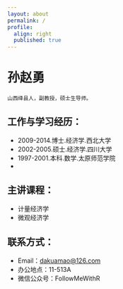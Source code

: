 ```yaml
---
layout: about
permalink: /
profile:
  align: right
  published: true
---
```


# 孙赵勇
    
    山西绛县人，副教授，硕士生导师。

## 工作与学习经历：
- 2009-2014.博士.经济学.西北大学
- 2002-2005.硕士.经济学.四川大学
- 1997-2001.本科.数学.太原师范学院
- 
## 主讲课程：
- 计量经济学
- 微观经济学

## 联系方式：
- Email：dakuamao@126.com
- 办公地点：11-513A
- 微信公众号：FollowMeWithR
